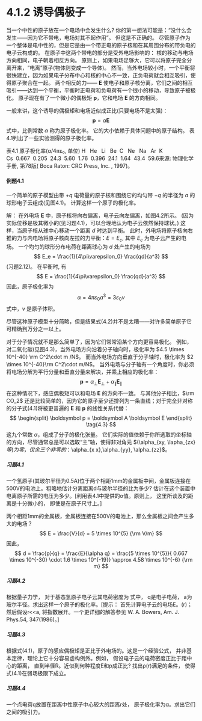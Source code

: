 # 4.1.2 诱导偶极子

当一个中性的原子放在一个电场中会发生什么?
你的第一想法可能是：“没什么会发生——因为它不带电，电场对其不起作用”。
但这是不正确的。
尽管原子作为一个整体是电中性的，但是它是由一个带正电的原子核和在其周围分布的带负电的电子云构成的。
在原子中这两个带电的部分是受外电场影响的：
核的移动与电场方向相同，电子朝着相反方向。
原则上，如果电场足够大，它可以将原子完全分离开来，“电离”原子(物体则变成一个导体)。
然而，当外电场较小时，一个平衡将很快建立，因为如果电子分布中心和核的中心不一致，正负电荷就会相互吸引，使得原子聚合在一起。
两个相反的力—— $\boldsymbol E$ 使电子和原子核分离，它们之间的相互吸引——达到一个平衡，平衡时正电荷和负电荷有一个很小的移动，导致原子被极化。
原子现在有了一个微小的偶极矩 $\boldsymbol p$，它和电场 $\boldsymbol E$ 的方向相同。

一般来讲，这个诱导的偶极矩和电场近似成正比(只要电场不是太强)：
$$
  \boldsymbol p  = \alpha \boldsymbol E
  \tag{4.1}
$$
式中，比例常数 $\alpha$ 称为原子极化率。
它的大小依赖于具体问题中的原子结构。
表4.1列出了一些实验测得的原子极化率。

表4.1 原子极化率(α/4πε₀, 单位)
H   He   Li   Be  C   Ne   Na   Ar  K   Cs  0.667  0.205  24.3  5.60  1.76  0.396  24.1  1.64  43.4  59.6来源: 物理化学手册, 第78版( Boca Raton: CRC Press, Inc. , 1997)。

#### 例题4.1

一个简单的原子模型由带 $+q$ 电荷量的原子核和围绕它的均匀带 $-q$ 的半径为 $a$ 的球形电子云组成(见图4.1)。
计算这样一个原子的极化率。

解：
在外电场 $\boldsymbol E$ 中，原子核将向右偏离，电子云向左偏离，如图4.2所示。
(因为实际位移是极其微小的(见习题4.1)，可以合理地认为电子云依然保持球状。)
这样，当原子核从球中心移动一个距离 $d$ 时达到平衡。
此时，外电场将原子核向右推的力与内电场将原子核向左拉的力平衡：$E =E_c$, 其中 $E_c$ 为电子云产生的电场。
一个均匀的球形分布电荷在距离球心为 $d$ 处产生的电场为
$$
  E_e = \frac{1}{4\pi\varepsilon_0} \frac{qd}{a^3}
$$
(习题2.12)。
在平衡时, 有
$$
  E = \frac{1}{4\pi\varepsilon_0} \frac{qd}{a^3}
$$
因此，原子极化率为
$$
  \alpha = 4\pi \varepsilon_0 a^3 = 3\varepsilon_0 v
  \tag{4.2}
$$
式中，$v$ 是原子体积。

尽管这种原子模型十分简略，但是结果式(4.2)并不是太糟——对许多简单原子它可精确到万分之一以上。

对于分子情况就不是那么简单了，因为它们常常沿某个方向更容易极化。
例如，对二氧化碳(见图4.3)，当外电场方向沿着分子轴向时，极化率为 $4.5 \times 10^{-40} \rm C^2\cdot m /N$。
而当外电场方向垂直于分子轴时，极化率为 $2 \times  10^{-40}\rm C^2\cdot m/N$。
当外电场与分子轴有一个角度时，你必须将电场分解为平行分量和垂直分量来解决，并乘上相应的极化率：
$$
  \boldsymbol p = \alpha_{\perp} \boldsymbol E_{\perp} + \alpha_{\parallel} \boldsymbol E_{\parallel}
$$
在这种情况下，感应偶极矩可以和电场 $\boldsymbol E$ 的方向不一致。
与其他分子相比，$\rm CO_2$ 还是比较简单的，因为它的原子至少还排列为一条直线；对于完全非对称的分子式(4.1)将被更普遍的 $\boldsymbol E$ 和 $\boldsymbol p$ 的线性关系代替：
$$
\begin{split}
  \boldsymbol p = \boldsymbol A \boldsymbol E
\end{split}
\tag{4.3}
$$
这九个常数 $\alpha$，组成了分子的极化张量。
它们实际的值依赖于你所选取的坐标轴的方向，尽管通常总是可以选取“主”轴，使得非对角元 $(\alpha_{xy, \\lapha_{zx}$等) 为零，仅余三个非零的：$\alpha_{x x},\alpha_{yy}, \alpha_{zz}$。

##### 习题4.1

一个氢原子(其玻尔半径为0.5A)位于两个相距1mm的金属板中间，金属板连接在500V的电池上。粗略地估计分离距离d与玻尔半径的比为多少? 估计在这个装置中电离原子所需的电压为多少。[利用表4.1中提供的α值。原则上， 这里所谈及的距离是十分微小的， 即使是在原子尺寸上。]

两个相距1mm的金属板，金属板连接在500V的电池上，那么金属板之间会产生多大的电场？
$$
  E = \frac{V}{d} = 5 \times 10^{5} {\rm V/m}
$$
因此，
$$
  d = \frac{p}{q} = \frac{E}{\alpha q} = \frac{5 \times 10^{5}}{ 0.667 \times 10^{-30} \cdot 1.6 \times 10^{-19}} \approx 4.58 \times 10^{-6} {\rm m}
$$

##### 习题4.2

根据量子力学， 对于基态氢原子电子云其电荷密度为
式中， q是电子电荷， a为玻尔半径。求出这样一个原子的极化率。[提示： 首先计算电子云的电场E。(r)；然后假设r<<a, 将指数展开。一个更详细的解答参见 W. A. Bowers, Am. J. Phys.54, 347(1986)。]

##### 习题4.3

根据式(4.1)，原子的感应偶极矩是正比于外电场的。这是一个经验公式， 并非基本定律，理论上它十分容易虚构例外。例如， 假设电子云的电荷密度正比于距中心的距离， 直到半径R。近似到何种程度E和p成正比? 找出ρ(r)满足的条件， 使得式(4.1)在弱场极限下成立。

##### 习题4.4
一个点电荷q放置在距离中性原子中心较大的距离r处， 原子极化率为α。求出它们之间的吸引力。

